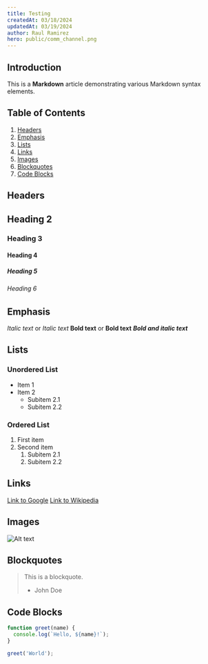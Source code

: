```yaml
---
title: Testing
createdAt: 03/18/2024
updatedAt: 03/19/2024
author: Raul Ramirez
hero: public/comm_channel.png
---
```


## Introduction

This is a **Markdown** article demonstrating various Markdown syntax elements.

## Table of Contents

1. [Headers](#headers)
2. [Emphasis](#emphasis)
3. [Lists](#lists)
4. [Links](#links)
5. [Images](#images)
6. [Blockquotes](#blockquotes)
7. [Code Blocks](#code-blocks)

## Headers

## Heading 2

### Heading 3

#### Heading 4

##### Heading 5

###### Heading 6

## Emphasis

*Italic text* or *Italic text*
**Bold text** or **Bold text**
***Bold and italic text***

## Lists

### Unordered List

- Item 1
- Item 2
  - Subitem 2.1
  - Subitem 2.2

### Ordered List

1. First item
2. Second item
   1. Subitem 2.1
   2. Subitem 2.2

## Links

[Link to Google](https://www.google.com)
[Link to Wikipedia][1]

[1]: https://www.wikipedia.org

## Images

![Alt text](https://via.placeholder.com/150 "Image Title")

## Blockquotes

> This is a blockquote.
>
> - John Doe

## Code Blocks

```javascript
function greet(name) {
  console.log(`Hello, ${name}!`);
}

greet('World');
```
